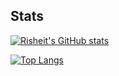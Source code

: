 ## Stats
[![Risheit's GitHub stats](https://github-readme-stats.vercel.app/api?username=risheit&theme=dark)](https://github.com/anuraghazra/github-readme-stats)

[![Top Langs](https://github-readme-stats.vercel.app/api/top-langs/?username=risheit&layout=compact#theme=dark#langs_count=10)](https://github.com/anuraghazra/github-readme-stats)
